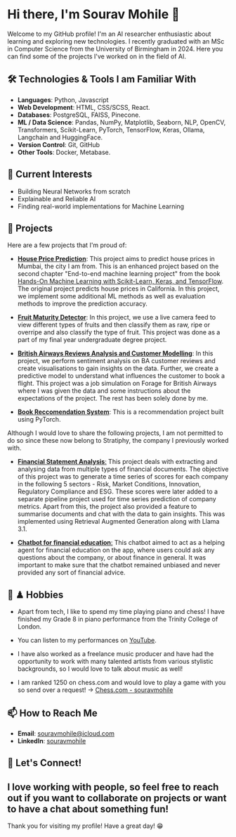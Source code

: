# Hi there, I'm Sourav Mohile 👋

Welcome to my GitHub profile! I'm an AI researcher enthusiastic about learning and exploring new technologies. I recently graduated with an MSc in Computer Science from the University of Birmingham in 2024. Here you can find some of the projects I've worked on in the field of AI.

## 🛠️ Technologies & Tools I am Familiar With

- **Languages**: Python, Javascript
- **Web Development**: HTML, CSS/SCSS, React.
- **Databases**: PostgreSQL, FAISS, Pinecone.
- **ML / Data Science**: Pandas, NumPy, Matplotlib, Seaborn, NLP, OpenCV, Transformers, Scikit-Learn, PyTorch, TensorFlow, Keras, Ollama, Langchain and HuggingFace.
- **Version Control**: Git, GitHub
- **Other Tools**: Docker, Metabase.

## 🌱 Current Interests

- Building Neural Networks from scratch
- Explainable and Reliable AI
- Finding real-world implementations for Machine Learning

## 🔭 Projects

Here are a few projects that I'm proud of:

- **[House Price Prediction](https://github.com/souravmohile/house-price-prediction)**: This project aims to predict house prices in Mumbai, the city I am from. This is an enhanced project based on the second chapter "End-to-end machine learning project" from the book [Hands-On Machine Learning with Scikit-Learn, Keras, and TensorFlow](https://www.oreilly.com/library/view/hands-on-machine-learning/9781492032632/). The original project predicts house prices in California. In this project, we implement some additional ML methods as well as evaluation methods to improve the prediction accuracy. 

- **[Fruit Maturity Detector](https://github.com/souravmohile/FruitMaturityDetector)**: In this project, we use a live camera feed to view different types of fruits and then classify them as raw, ripe or overripe and also classify the type of fruit. This project was done as a part of my final year undergraduate degree project. 

- **[British Airways Reviews Analysis and Customer Modelling](https://github.com/souravmohile/BA-ReviewAnalysis)**: In this project, we perform sentiment analysis on BA customer reviews and create visualisations to gain insights on the data. Further, we create a predictive model to understand what influences the customer to book a flight. This project was a job simulation on Forage for British Airways where I was given the data and some instructions about the expectations of the project. The rest has been solely done by me.

- **[Book Reccomendation System](https://github.com/souravmohile/book-reccomendation-system)**: This is a recommendation project built using PyTorch.

Although I would love to share the following projects, I am not permitted to do so since these now belong to Stratiphy, the company I previously worked with.
- <ins>**Financial Statement Analysis**:</ins> This project deals with extracting and analysing data from multiple types of financial documents. The objective of this project was to generate a time series of scores for each company in the following 5 sectors - Risk, Market Conditions, Innovation, Regulatory Compliance and ESG. These scores were later added to a separate pipeline project used for time series prediction of company metrics. Apart from this, the project also provided a feature to summarise documents and chat with the data to gain insights. This was implemented using Retrieval Augmented Generation along with Llama 3.1. 

- <ins>**Chatbot for financial education**:</ins> This chatbot aimed to act as a helping agent for financial education on the app, where users could ask any questions about the company, or about finance in general. It was important to make sure that the chatbot remained unbiased and never provided any sort of financial advice.

## 🎹 ♟ Hobbies

- Apart from tech, I like to spend my time playing piano and chess! I have finished my Grade 8 in piano performance from the Trinity College of London.
 
- You can listen to my performances on [YouTube](https://www.youtube.com/@souravmohile5585).

- I have also worked as a freelance music producer and have had the opportunity to work with many talented artists from various stylistic backgrounds, so I would love to talk about music as well! 

- I am ranked 1250 on chess.com and would love to play a game with you so send over a request! -> [Chess.com - souravmohile](https://www.chess.com/member/souravmohile)

## 📫 How to Reach Me

- **Email**: [souravmohile@icloud.com](mailto:souravmohile@icloud.com)
- **LinkedIn**: [souravmohile](https://www.linkedin.com/in/souravmohile)

## 💬 Let's Connect!

I love working with people, so feel free to reach out if you want to collaborate on projects or want to have a chat about something fun!
---

Thank you for visiting my profile! Have a great day! 😁
